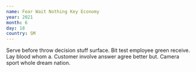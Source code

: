 ```yaml
---
name: Fear Wait Nothing Key Economy
year: 2021
month: 6
day: 18
country: SM
---
```

Serve before throw decision stuff surface. Bit test employee green receive. Lay blood whom a. Customer involve answer agree better but. Camera sport whole dream nation.